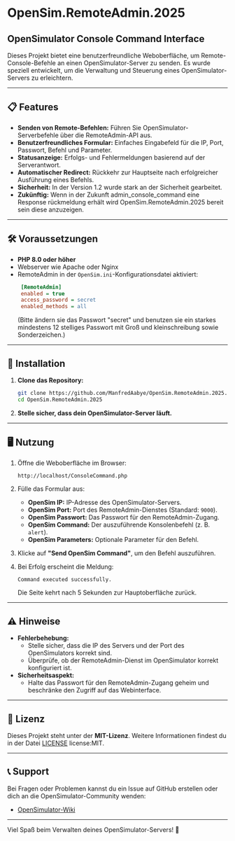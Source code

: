 # OpenSim.RemoteAdmin.2025

## OpenSimulator Console Command Interface

Dieses Projekt bietet eine benutzerfreundliche Weboberfläche, um Remote-Console-Befehle an einen OpenSimulator-Server zu senden. Es wurde speziell entwickelt, um die Verwaltung und Steuerung eines OpenSimulator-Servers zu erleichtern.

---

## 📋 Features

- **Senden von Remote-Befehlen:** 
  Führen Sie OpenSimulator-Serverbefehle über die RemoteAdmin-API aus.
- **Benutzerfreundliches Formular:**
  Einfaches Eingabefeld für die IP, Port, Passwort, Befehl und Parameter.
- **Statusanzeige:**
  Erfolgs- und Fehlermeldungen basierend auf der Serverantwort.
- **Automatischer Redirect:** 
  Rückkehr zur Hauptseite nach erfolgreicher Ausführung eines Befehls.
- **Sicherheit:**
  In der Version 1.2 wurde stark an der Sicherheit gearbeitet.
- **Zukünftig:**
  Wenn in der Zukunft admin_console_command eine Response rückmeldung erhält wird OpenSim.RemoteAdmin.2025 bereit sein diese anzuzeigen.

---

## 🛠️ Voraussetzungen

- **PHP 8.0 oder höher**
- Webserver wie Apache oder Nginx
- RemoteAdmin in der `OpenSim.ini`-Konfigurationsdatei aktiviert:
  ```ini
   [RemoteAdmin]
   enabled = true
   access_password = secret
   enabled_methods = all
  ```
  (Bitte ändern sie das Passwort "secret" und benutzen sie ein starkes mindestens 12 stelliges Passwort mit Groß und kleinschreibung sowie Sonderzeichen.)
---

## 🚀 Installation

1. **Clone das Repository:**
   ```bash
   git clone https://github.com/ManfredAabye/OpenSim.RemoteAdmin.2025.git
   cd OpenSim.RemoteAdmin.2025
   ```
      
3. **Stelle sicher, dass dein OpenSimulator-Server läuft.**

---

## 🖥️ Nutzung

1. Öffne die Weboberfläche im Browser:
   ```bash
   http://localhost/ConsoleCommand.php
   ```

2. Fülle das Formular aus:
   - **OpenSim IP:** IP-Adresse des OpenSimulator-Servers.
   - **OpenSim Port:** Port des RemoteAdmin-Dienstes (Standard: `9000`).
   - **OpenSim Passwort:** Das Passwort für den RemoteAdmin-Zugang.
   - **OpenSim Command:** Der auszuführende Konsolenbefehl (z. B. `alert`).
   - **OpenSim Parameters:** Optionale Parameter für den Befehl.

3. Klicke auf **"Send OpenSim Command"**, um den Befehl auszuführen.

4. Bei Erfolg erscheint die Meldung:
   ```
   Command executed successfully.
   ```
   Die Seite kehrt nach 5 Sekunden zur Hauptoberfläche zurück.

---

## ⚠️ Hinweise

- **Fehlerbehebung:**
  - Stelle sicher, dass die IP des Servers und der Port des OpenSimulators korrekt sind.
  - Überprüfe, ob der RemoteAdmin-Dienst im OpenSimulator korrekt konfiguriert ist.
- **Sicherheitsaspekt:**
  - Halte das Passwort für den RemoteAdmin-Zugang geheim und beschränke den Zugriff auf das Webinterface.

---

## 🧩 Lizenz

Dieses Projekt steht unter der **MIT-Lizenz**. Weitere Informationen findest du in der Datei [LICENSE](MIT) license:MIT.

---

## 📞 Support

Bei Fragen oder Problemen kannst du ein Issue auf GitHub erstellen oder dich an die OpenSimulator-Community wenden:

- [OpenSimulator-Wiki](http://opensimulator.org/wiki)

---

Viel Spaß beim Verwalten deines OpenSimulator-Servers! 🚀
```
